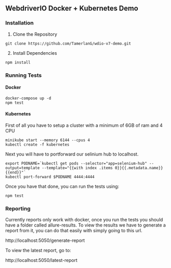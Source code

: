## WebdriverIO Docker + Kubernetes Demo
### Installation
1. Clone the Repository

``` 
git clone https://github.com/TamerlanG/wdio-v7-demo.git 
```

2. Install Dependencies
```` 
npm install 
````

### Running Tests
#### Docker
````
docker-compose up -d 
npm test
````

#### Kubernetes
First of all you have to setup a cluster with a minimum of 6GB of ram and 4 CPU    
````
minikube start --memory 6144 --cpus 4
kubectl create -f kubernetes
````
Next you will have to portforward our selinium hub to localhost. 
````
export PODNAME=`kubectl get pods --selector="app=selenium-hub" --output=template --template="{{with index .items 0}}{{.metadata.name}}{{end}}"`
kubectl port-forward $PODNAME 4444:4444
````
Once you have that done, you can run the tests using:
````
npm test
````

### Reporting
Currently reports only work with docker, once you run the tests you should have a folder called allure-results. To view the results we have to generate a report from it, you can do that easily with simply going to this url. 

http://localhost:5050/generate-report

To view the latest report, go to:

http://localhost:5050/latest-report